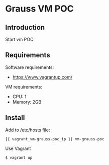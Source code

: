 # Grauss VM POC

## Introduction

Start vm POC

## Requirements

Software requirements:

- https://www.vagrantup.com/

VM requirements:

- CPU: 1
- Memory: 2GB

## Install

Add to /etc/hosts file:
```
{{ vagrant_vm-grauss-poc_ip }} vm-grauss-poc
```

Use Vagrant

```
$ vagrant up
```